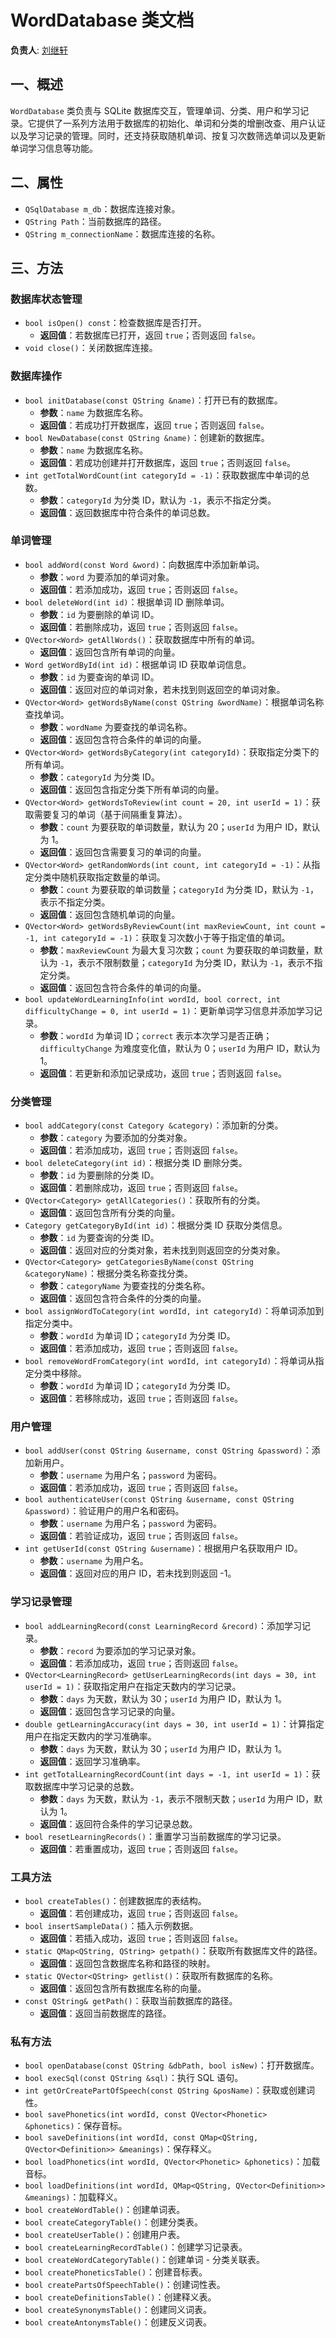# WordDatabase 类文档

**负责人**: [刘继轩](https://github.com/stibiums)

## 一、概述
`WordDatabase` 类负责与 SQLite 数据库交互，管理单词、分类、用户和学习记录。它提供了一系列方法用于数据库的初始化、单词和分类的增删改查、用户认证以及学习记录的管理。同时，还支持获取随机单词、按复习次数筛选单词以及更新单词学习信息等功能。

## 二、属性
- `QSqlDatabase m_db`：数据库连接对象。
- `QString Path`：当前数据库的路径。
- `QString m_connectionName`：数据库连接的名称。

## 三、方法

### 数据库状态管理
- `bool isOpen() const`：检查数据库是否打开。
    - **返回值**：若数据库已打开，返回 `true`；否则返回 `false`。
- `void close()`：关闭数据库连接。

### 数据库操作
- `bool initDatabase(const QString &name)`：打开已有的数据库。
    - **参数**：`name` 为数据库名称。
    - **返回值**：若成功打开数据库，返回 `true`；否则返回 `false`。
- `bool NewDatabase(const QString &name)`：创建新的数据库。
    - **参数**：`name` 为数据库名称。
    - **返回值**：若成功创建并打开数据库，返回 `true`；否则返回 `false`。
- `int getTotalWordCount(int categoryId = -1)`：获取数据库中单词的总数。
    - **参数**：`categoryId` 为分类 ID，默认为 `-1`，表示不指定分类。
    - **返回值**：返回数据库中符合条件的单词总数。

### 单词管理
- `bool addWord(const Word &word)`：向数据库中添加新单词。
    - **参数**：`word` 为要添加的单词对象。
    - **返回值**：若添加成功，返回 `true`；否则返回 `false`。
- `bool deleteWord(int id)`：根据单词 ID 删除单词。
    - **参数**：`id` 为要删除的单词 ID。
    - **返回值**：若删除成功，返回 `true`；否则返回 `false`。
- `QVector<Word> getAllWords()`：获取数据库中所有的单词。
    - **返回值**：返回包含所有单词的向量。
- `Word getWordById(int id)`：根据单词 ID 获取单词信息。
    - **参数**：`id` 为要查询的单词 ID。
    - **返回值**：返回对应的单词对象，若未找到则返回空的单词对象。
- `QVector<Word> getWordsByName(const QString &wordName)`：根据单词名称查找单词。
    - **参数**：`wordName` 为要查找的单词名称。
    - **返回值**：返回包含符合条件的单词的向量。
- `QVector<Word> getWordsByCategory(int categoryId)`：获取指定分类下的所有单词。
    - **参数**：`categoryId` 为分类 ID。
    - **返回值**：返回包含指定分类下所有单词的向量。
- `QVector<Word> getWordsToReview(int count = 20, int userId = 1)`：获取需要复习的单词（基于间隔重复算法）。
    - **参数**：`count` 为要获取的单词数量，默认为 20；`userId` 为用户 ID，默认为 1。
    - **返回值**：返回包含需要复习的单词的向量。
- `QVector<Word> getRandomWords(int count, int categoryId = -1)`：从指定分类中随机获取指定数量的单词。
    - **参数**：`count` 为要获取的单词数量；`categoryId` 为分类 ID，默认为 `-1`，表示不指定分类。
    - **返回值**：返回包含随机单词的向量。
- `QVector<Word> getWordsByReviewCount(int maxReviewCount, int count = -1, int categoryId = -1)`：获取复习次数小于等于指定值的单词。
    - **参数**：`maxReviewCount` 为最大复习次数；`count` 为要获取的单词数量，默认为 `-1`，表示不限制数量；`categoryId` 为分类 ID，默认为 `-1`，表示不指定分类。
    - **返回值**：返回包含符合条件的单词的向量。
- `bool updateWordLearningInfo(int wordId, bool correct, int difficultyChange = 0, int userId = 1)`：更新单词学习信息并添加学习记录。
    - **参数**：`wordId` 为单词 ID；`correct` 表示本次学习是否正确；`difficultyChange` 为难度变化值，默认为 0；`userId` 为用户 ID，默认为 1。
    - **返回值**：若更新和添加记录成功，返回 `true`；否则返回 `false`。

### 分类管理
- `bool addCategory(const Category &category)`：添加新的分类。
    - **参数**：`category` 为要添加的分类对象。
    - **返回值**：若添加成功，返回 `true`；否则返回 `false`。
- `bool deleteCategory(int id)`：根据分类 ID 删除分类。
    - **参数**：`id` 为要删除的分类 ID。
    - **返回值**：若删除成功，返回 `true`；否则返回 `false`。
- `QVector<Category> getAllCategories()`：获取所有的分类。
    - **返回值**：返回包含所有分类的向量。
- `Category getCategoryById(int id)`：根据分类 ID 获取分类信息。
    - **参数**：`id` 为要查询的分类 ID。
    - **返回值**：返回对应的分类对象，若未找到则返回空的分类对象。
- `QVector<Category> getCategoriesByName(const QString &categoryName)`：根据分类名称查找分类。
    - **参数**：`categoryName` 为要查找的分类名称。
    - **返回值**：返回包含符合条件的分类的向量。
- `bool assignWordToCategory(int wordId, int categoryId)`：将单词添加到指定分类中。
    - **参数**：`wordId` 为单词 ID；`categoryId` 为分类 ID。
    - **返回值**：若添加成功，返回 `true`；否则返回 `false`。
- `bool removeWordFromCategory(int wordId, int categoryId)`：将单词从指定分类中移除。
    - **参数**：`wordId` 为单词 ID；`categoryId` 为分类 ID。
    - **返回值**：若移除成功，返回 `true`；否则返回 `false`。

### 用户管理
- `bool addUser(const QString &username, const QString &password)`：添加新用户。
    - **参数**：`username` 为用户名；`password` 为密码。
    - **返回值**：若添加成功，返回 `true`；否则返回 `false`。
- `bool authenticateUser(const QString &username, const QString &password)`：验证用户的用户名和密码。
    - **参数**：`username` 为用户名；`password` 为密码。
    - **返回值**：若验证成功，返回 `true`；否则返回 `false`。
- `int getUserId(const QString &username)`：根据用户名获取用户 ID。
    - **参数**：`username` 为用户名。
    - **返回值**：返回对应的用户 ID，若未找到则返回 -1。

### 学习记录管理
- `bool addLearningRecord(const LearningRecord &record)`：添加学习记录。
    - **参数**：`record` 为要添加的学习记录对象。
    - **返回值**：若添加成功，返回 `true`；否则返回 `false`。
- `QVector<LearningRecord> getUserLearningRecords(int days = 30, int userId = 1)`：获取指定用户在指定天数内的学习记录。
    - **参数**：`days` 为天数，默认为 30；`userId` 为用户 ID，默认为 1。
    - **返回值**：返回包含学习记录的向量。
- `double getLearningAccuracy(int days = 30, int userId = 1)`：计算指定用户在指定天数内的学习准确率。
    - **参数**：`days` 为天数，默认为 30；`userId` 为用户 ID，默认为 1。
    - **返回值**：返回学习准确率。
- `int getTotalLearningRecordCount(int days = -1, int userId = 1)`：获取数据库中学习记录的总数。
    - **参数**：`days` 为天数，默认为 `-1`，表示不限制天数；`userId` 为用户 ID，默认为 1。
    - **返回值**：返回符合条件的学习记录总数。
- `bool resetLearningRecords()`：重置学习当前数据库的学习记录。
    - **返回值**：若重置成功，返回 `true`；否则返回 `false`。

### 工具方法
- `bool createTables()`：创建数据库的表结构。
    - **返回值**：若创建成功，返回 `true`；否则返回 `false`。
- `bool insertSampleData()`：插入示例数据。
    - **返回值**：若插入成功，返回 `true`；否则返回 `false`。
- `static QMap<QString, QString> getpath()`：获取所有数据库文件的路径。
    - **返回值**：返回包含数据库名称和路径的映射。
- `static QVector<QString> getlist()`：获取所有数据库的名称。
    - **返回值**：返回包含所有数据库名称的向量。
- `const QString& getPath()`：获取当前数据库的路径。
    - **返回值**：返回当前数据库的路径。

### 私有方法
- `bool openDatabase(const QString &dbPath, bool isNew)`：打开数据库。
- `bool execSql(const QString &sql)`：执行 SQL 语句。
- `int getOrCreatePartOfSpeech(const QString &posName)`：获取或创建词性。
- `bool savePhonetics(int wordId, const QVector<Phonetic> &phonetics)`：保存音标。
- `bool saveDefinitions(int wordId, const QMap<QString, QVector<Definition>> &meanings)`：保存释义。
- `bool loadPhonetics(int wordId, QVector<Phonetic> &phonetics)`：加载音标。
- `bool loadDefinitions(int wordId, QMap<QString, QVector<Definition>> &meanings)`：加载释义。
- `bool createWordTable()`：创建单词表。
- `bool createCategoryTable()`：创建分类表。
- `bool createUserTable()`：创建用户表。
- `bool createLearningRecordTable()`：创建学习记录表。
- `bool createWordCategoryTable()`：创建单词 - 分类关联表。
- `bool createPhoneticsTable()`：创建音标表。
- `bool createPartsOfSpeechTable()`：创建词性表。
- `bool createDefinitionsTable()`：创建释义表。
- `bool createSynonymsTable()`：创建同义词表。
- `bool createAntonymsTable()`：创建反义词表。